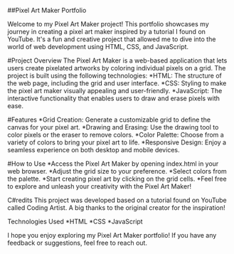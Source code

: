 ##Pixel Art Maker Portfolio

Welcome to my Pixel Art Maker project! This portfolio showcases my journey in creating a pixel art maker inspired by a tutorial I found on YouTube. It's a fun and creative project that allowed me to dive into the world of web development using HTML, CSS, and JavaScript.

#Project Overview
The Pixel Art Maker is a web-based application that lets users create pixelated artworks by coloring individual pixels on a grid. The project is built using the following technologies:
*HTML: The structure of the web page, including the grid and user interface.
*CSS: Styling to make the pixel art maker visually appealing and user-friendly.
*JavaScript: The interactive functionality that enables users to draw and erase pixels with ease.

#Features
*Grid Creation: Generate a customizable grid to define the canvas for your pixel art.
*Drawing and Erasing: Use the drawing tool to color pixels or the eraser to remove colors.
*Color Palette: Choose from a variety of colors to bring your pixel art to life.
*Responsive Design: Enjoy a seamless experience on both desktop and mobile devices.

#How to Use
*Access the Pixel Art Maker by opening index.html in your web browser.
*Adjust the grid size to your preference.
*Select colors from the palette.
*Start creating pixel art by clicking on the grid cells.
*Feel free to explore and unleash your creativity with the Pixel Art Maker!

C#redits
This project was developed based on a tutorial found on YouTube called Coding Artist. A big thanks to the original creator for the inspiration!

Technologies Used
*HTML
*CSS
*JavaScript

I hope you enjoy exploring my Pixel Art Maker portfolio! If you have any feedback or suggestions, feel free to reach out.

